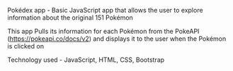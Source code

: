 Pokédex app - Basic JavaScript app that allows the user to explore information about the original 151 Pokémon

This app Pulls its information for each Pokémon from the PokeAPI (https://pokeapi.co/docs/v2) and displays it to the user when the Pokémon is clicked on

Technology used - JavaScript, HTML, CSS, Bootstrap
